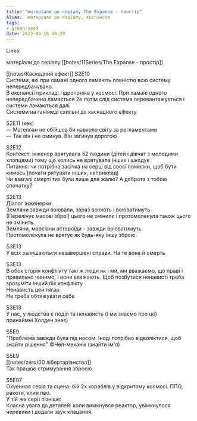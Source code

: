 ```yaml
---
title: "матеріали до серіалу The Expanse - простір"
Alias:  матеріали до серіалу, єкспансія
tags:
- green/seed
date: 2023-04-16 16:29
---
```

Links:  

матеріали до серіалу [[notes/11Series/The Expanse - простір]]


[[notes/Каскадний ефект]] S2E10  
Системи, які при ламані одного ламають повністю всю систему непередбачувано.  
В експансії приклад: гідропоніка у космосі. При ламані одного непередбачено ламається 2е потім слід система перевантажується і системи ламаються далі  
Системи на ганімеді схильні до каскадного ефекту

S2E11 (кек)  
— Магеллан не обійшов би навколо світу за регламентами  
— Так він і не оминув. Він загинув дорогою

S2E12  
Контекст: інженер врятувала 52 людини (дітей і дівчат з молодими хлопцями) тому що колись не врятувала інших і шкодує  
Питання: чи потрібна засічка на серці від своєї помилки, щоб бути кимось (почати рятувати інших, наприклад)  
Чи взагалі смерті тих були лише для жалю? А доброта з тобою спочатку?

S2E13  
Діалог інженерки:  
Земляни завжди воювали, зараз воюють і воюватимуть  
(Перелічує масові зброї) цього не змінили і протомолекула також цього не змінить.  
Земляни, марсіани астероїди - завжди воюватимуть  
Протомолекула не врятує як будь-яку іншу зброю

S3E13  
У всіх залишаються незавершені справи. На те вона й смерть

S3E13  
В обох сторін конфлікту такі ж люди як і ми, ми вважаємо, що праві і правильно чинимо, і вони вважають. Щоб позбутися ненависті треба зрозуміти інший бік конфлікту  
Ненависть цей тягар  
Не треба обтяжувати себе

S3E13  
У нас, у людства є поділ та ненависть (і ми знаємо про це)  
принаймні Холден знає)

S5E9  
"Проблема завжди була під носом. Іноді потрібно відволіктися, щоб знайти рішення" ©Чел-механік (знайти ім'я)

S5E9  
[[notes/zero/00 лібертаріанство]]  
Так працює стримування зброєю

S5E07  
Охуенная серія та сцена: бій 2х кораблів у відкритому космосі. ППО, ракети, клин пво.  
У тій же серії пізніше:  
Класна увага до деталей: коли вимкнувся реактор, увімкнулося черевики і додали звук клацання.



